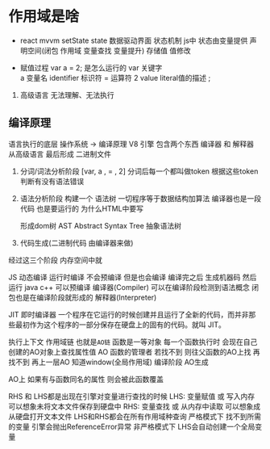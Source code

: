 # 作用域是啥

- react mvvm setState state 数据驱动界面 状态机制
    js中 状态由变量提供 声明空间(闭包 作用域 变量查找 变量提升) 存储值 值修改

- 赋值过程
var a = 2; 是怎么运行的
var 关键字  
a 变量名 identifier 标识符
= 运算符
2 value literal值的描述
;
1. 高级语言
    无法理解、无法执行

## 编译原理
语言执行的底层
操作系统 -> 编译原理
V8 引擎 包含两个东西 编译器 和 解释器
从高级语言 最后形成 二进制文件
1. 分词/词法分析阶段
[var, a , = , 2]  分词后每一个都叫做token 根据这些token 判断有没有语法错误

2. 语法分析阶段
构建一个 语法树
一切程序等于数据结构加算法
编译器也是一段代码 也是要运行的
为什么HTML中要写<div></div> 形成dom树
AST Abstract Syntax Tree 抽象语法树

3. 代码生成(二进制代码 由编译器来做)

经过这三个阶段 内存空间中就

JS 动态编译 运行时编译 不会预编译 但是也会编译 编译完之后 生成机器码 然后运行
java c++ 可以预编译
编译器(Compiler)  可以在编译阶段检测到语法概念 闭包也是在编译阶段就形成的
解释器(Interpreter)

JIT 即时编译器
一个程序在它运行的时候创建并且运行了全新的代码，而并非那些最初作为这个程序的一部分保存在硬盘上的固有的代码。就叫 JIT。

执行上下文
作用域链 也就是`AO链`
函数是一等对象 
每一个函数执行时 会现在自己创建的AO对象上查找属性值
AO 函数的管理者
若找不到 则往父函数的AO上找 再找不到 再上一层AO 知道window(全局作用域)
编译阶段 AO生成

AO上 如果有与函数同名的属性 则会被此函数覆盖


RHS 和 LHS都是出现在引擎对变量进行查找的时候
LHS: 变量赋值 或 写入内存 可以想象未将文本文件保存到硬盘中
RHS: 变量查找 或 从内存中读取 可以想象成从硬盘打开文本文件
LHS和RHS都会在所有作用域种查询
严格模式下 找不到所需的变量 引擎会抛出ReferenceError异常
非严格模式下 LHS会自动创建一个全局变量